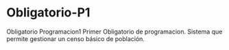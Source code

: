 # Obligatorio-P1
Obligatorio Programacion1 
Primer Obligatorio de programacion. Sistema que permite gestionar un censo básico de población. 

